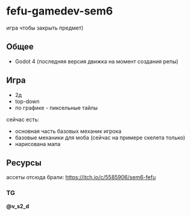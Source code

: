 # fefu-gamedev-sem6

игра чтобы закрыть предмет)

## Общее

- Godot 4 (последняя версия движка на момент создания репы)

## Игра

- 2д
- top-down 
- по графике - пиксельные тайлы

сейчас есть:

- основная часть базовых механик игрока
- базовые механики для моба (сейчас на примере скелета только)
- нарисована мапа

## Ресурсы

ассеты отсюда брали:
https://itch.io/c/5585906/sem6-fefu


### TG

**@v_s2_d**